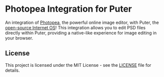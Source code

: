 # Photopea Integration for Puter

An integration of [Photopea](https://www.photopea.com), the powerful online image editor, with Puter, the [open-source Internet OS](https://github.com/heyputer/puter)! This integration allows you to edit PSD files directly within Puter, providing a native-like experience for image editing in your browser.

## License

This project is licensed under the MIT License - see the [LICENSE](LICENSE) file for details.
